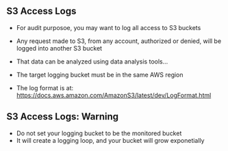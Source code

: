 
## S3 Access Logs

- For audit purposoe, you may want to log all access to S3 buckets
- Any request made to S3, from any account, authorized or denied, will be logged into another S3 bucket
- That data can be analyzed using data analysis tools...
- The target logging bucket must be in the same AWS region

- The log format is at:
https://docs.aws.amazon.com/AmazonS3/latest/dev/LogFormat.html

## S3 Access Logs: Warning
- Do not set your logging bucket to be the monitored bucket
- It will create a logging loop, and your bucket will grow exponetially